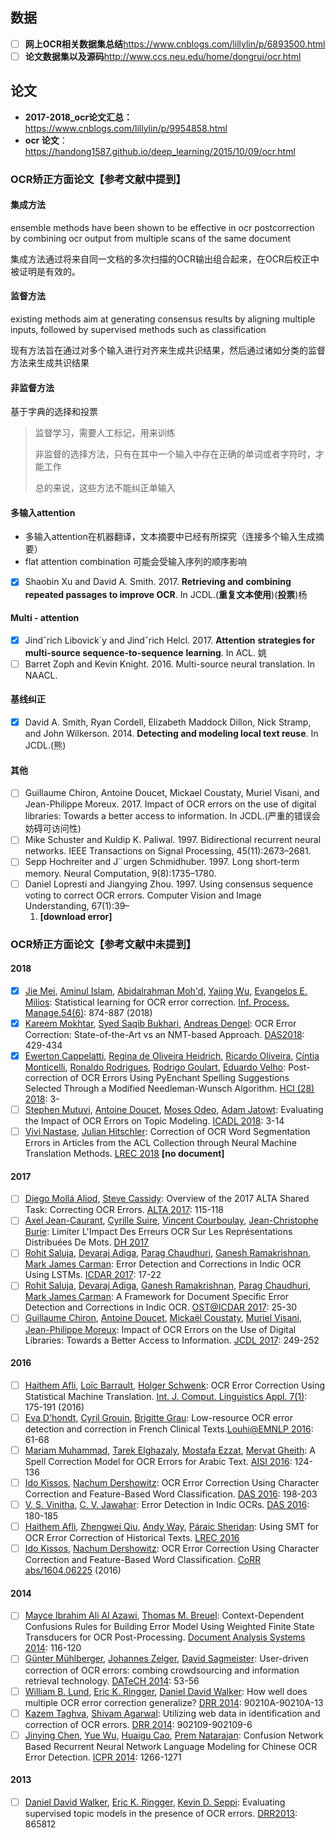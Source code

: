 ## **数据**

- [ ] **网上OCR相关数据集总结**<https://www.cnblogs.com/lillylin/p/6893500.html>
- [ ] **论文数据集以及源码**<http://www.ccs.neu.edu/home/dongrui/ocr.html>

## **论文**

- **2017-2018_ocr论文汇总：**<https://www.cnblogs.com/lillylin/p/9954858.html>
- **ocr 论文**：<https://handong1587.github.io/deep_learning/2015/10/09/ocr.html>

### OCR矫正方面论文【参考文献中提到】

#### **集成方法**

ensemble methods have been shown to be effective in ocr postcorrection by combining ocr output from multiple scans of the same document

集成方法通过将来自同一文档的多次扫描的OCR输出组合起来，在OCR后校正中被证明是有效的。

#### **监督方法**

existing methods aim at generating consensus results by aligning multiple inputs, followed by supervised methods such as classification

现有方法旨在通过对多个输入进行对齐来生成共识结果，然后通过诸如分类的监督方法来生成共识结果

#### 非监督方法

基于字典的选择和投票

> 监督学习，需要人工标记，用来训练
>
> 非监督的选择方法，只有在其中一个输入中存在正确的单词或者字符时，才能工作
>
> 总的来说，这些方法不能纠正单输入

#### **多输入attention**

- 多输入attention在机器翻译，文本摘要中已经有所探究（连接多个输入生成摘要）
- flat attention combination 可能会受输入序列的顺序影响
- [x] Shaobin Xu and David A. Smith. 2017. **Retrieving and** 
  **combining repeated passages to improve OCR**. In
  JCDL.(**重复文本使用**)(**投票**)杨

#### Multi - attention

- [x] Jindˇrich Libovick´y and Jindˇrich Helcl. 2017. **Attention**
  **strategies for multi-source sequence-to-sequence**
  **learning**. In ACL. 姚
- [ ] Barret Zoph and Kevin Knight. 2016. Multi-source
  neural translation. In NAACL.

#### 基线纠正

- [x] David A. Smith, Ryan Cordell, Elizabeth Maddock
  Dillon, Nick Stramp, and John Wilkerson. 2014.
  **Detecting and modeling local text reuse**. In JCDL.(熊)


#### 其他

- [ ] Guillaume Chiron, Antoine Doucet, Mickael Coustaty,
  Muriel Visani, and Jean-Philippe Moreux. 2017.
  Impact of OCR errors on the use of digital libraries:
  Towards a better access to information. In JCDL.(严重的错误会妨碍可访问性)
- [ ] Mike Schuster and Kuldip K. Paliwal. 1997. Bidirectional
  recurrent neural networks. IEEE Transactions
  on Signal Processing, 45(11):2673–2681.
- [ ] Sepp Hochreiter and J¨urgen Schmidhuber. 1997.
  Long short-term memory. Neural Computation,
  9(8):1735–1780.
- [ ] Daniel Lopresti and Jiangying Zhou. 1997. Using consensus
  sequence voting to correct OCR errors. Computer
  Vision and Image Understanding, 67(1):39–
  1. **[download error]**

### **OCR矫正方面论文【参考文献中未提到】**

#### **2018**

- [x] [Jie Mei](https://dblp.uni-trier.de/pers/hd/m/Mei:Jie), [Aminul Islam](https://dblp.uni-trier.de/pers/hd/i/Islam:Aminul), [Abidalrahman Moh'd](https://dblp.uni-trier.de/pers/hd/m/Moh=d:Abidalrahman), [Yajing Wu](https://dblp.uni-trier.de/pers/hd/w/Wu:Yajing), [Evangelos E. Milios](https://dblp.uni-trier.de/pers/hd/m/Milios:Evangelos_E=):
  Statistical learning for OCR error correction. [Inf. Process. Manage.54(6)](https://dblp.uni-trier.de/db/journals/ipm/ipm54.html#MeiIMWM18): 874-887 (2018)
- [x] [Kareem Mokhtar](https://dblp.uni-trier.de/pers/hd/m/Mokhtar:Kareem), [Syed Saqib Bukhari](https://dblp.uni-trier.de/pers/hd/b/Bukhari:Syed_Saqib), [Andreas Dengel](https://dblp.uni-trier.de/pers/hd/d/Dengel:Andreas):
  OCR Error Correction: State-of-the-Art vs an NMT-based Approach. [DAS2018](https://dblp.uni-trier.de/db/conf/das/das2018.html#MokhtarBD18): 429-434
- [x] [Ewerton Cappelatti](https://dblp.uni-trier.de/pers/hd/c/Cappelatti:Ewerton), [Regina de Oliveira Heidrich](https://dblp.uni-trier.de/pers/hd/h/Heidrich:Regina_de_Oliveira), [Ricardo Oliveira](https://dblp.uni-trier.de/pers/hd/o/Oliveira:Ricardo), [Cíntia Monticelli](https://dblp.uni-trier.de/pers/hd/m/Monticelli:C=iacute=ntia), [Ronaldo Rodrigues](https://dblp.uni-trier.de/pers/hd/r/Rodrigues:Ronaldo), [Rodrigo Goulart](https://dblp.uni-trier.de/pers/hd/g/Goulart:Rodrigo), [Eduardo Velho](https://dblp.uni-trier.de/pers/hd/v/Velho:Eduardo):
  Post-correction of OCR Errors Using PyEnchant Spelling Suggestions Selected Through a Modified Needleman-Wunsch Algorithm. [HCI (28) 2018](https://dblp.uni-trier.de/db/conf/hci/hci2018-28.html#CappelattiHOMRG18): 3-
- [ ] [Stephen Mutuvi](https://dblp.uni-trier.de/pers/hd/m/Mutuvi:Stephen), [Antoine Doucet](https://dblp.uni-trier.de/pers/hd/d/Doucet:Antoine), [Moses Odeo](https://dblp.uni-trier.de/pers/hd/o/Odeo:Moses), [Adam Jatowt](https://dblp.uni-trier.de/pers/hd/j/Jatowt:Adam):
  Evaluating the Impact of OCR Errors on Topic Modeling. [ICADL 2018](https://dblp.uni-trier.de/db/conf/icadl/icadl2018.html#MutuviDOJ18): 3-14
- [ ] [Vivi Nastase](https://dblp.uni-trier.de/pers/hd/n/Nastase:Vivi), [Julian Hitschler](https://dblp.uni-trier.de/pers/hd/h/Hitschler:Julian):
  Correction of OCR Word Segmentation Errors in Articles from the ACL Collection through Neural Machine Translation Methods. [LREC 2018](https://dblp.uni-trier.de/db/conf/lrec/lrec2018.html#NastaseH18) **[no document]**

#### **2017**

- [ ] [Diego Mollá Aliod](https://dblp.uni-trier.de/pers/hd/a/Aliod:Diego_Moll=aacute=), [Steve Cassidy](https://dblp.uni-trier.de/pers/hd/c/Cassidy:Steve):
  Overview of the 2017 ALTA Shared Task: Correcting OCR Errors. [ALTA 2017](https://dblp.uni-trier.de/db/conf/acl-alta/acl-alta2017.html#AliodC17): 115-118
- [ ] [Axel Jean-Caurant](https://dblp.uni-trier.de/pers/hd/j/Jean=Caurant:Axel), [Cyrille Suire](https://dblp.uni-trier.de/pers/hd/s/Suire:Cyrille), [Vincent Courboulay](https://dblp.uni-trier.de/pers/hd/c/Courboulay:Vincent), [Jean-Christophe Burie](https://dblp.uni-trier.de/pers/hd/b/Burie:Jean=Christophe):
  Limiter L'Impact Des Erreurs OCR Sur Les Représentations Distribuées De Mots. [DH 2017](https://dblp.uni-trier.de/db/conf/dihu/dh2017.html#Jean-CaurantSCB17)
- [ ] [Rohit Saluja](https://dblp.uni-trier.de/pers/hd/s/Saluja:Rohit), [Devaraj Adiga](https://dblp.uni-trier.de/pers/hd/a/Adiga:Devaraj), [Parag Chaudhuri](https://dblp.uni-trier.de/pers/hd/c/Chaudhuri:Parag), [Ganesh Ramakrishnan](https://dblp.uni-trier.de/pers/hd/r/Ramakrishnan:Ganesh), [Mark James Carman](https://dblp.uni-trier.de/pers/hd/c/Carman:Mark_James):
  Error Detection and Corrections in Indic OCR Using LSTMs. [ICDAR 2017](https://dblp.uni-trier.de/db/conf/icdar/icdar2017.html#SalujaACRC17): 17-22
- [ ] [Rohit Saluja](https://dblp.uni-trier.de/pers/hd/s/Saluja:Rohit), [Devaraj Adiga](https://dblp.uni-trier.de/pers/hd/a/Adiga:Devaraj), [Ganesh Ramakrishnan](https://dblp.uni-trier.de/pers/hd/r/Ramakrishnan:Ganesh), [Parag Chaudhuri](https://dblp.uni-trier.de/pers/hd/c/Chaudhuri:Parag), [Mark James Carman](https://dblp.uni-trier.de/pers/hd/c/Carman:Mark_James):
  A Framework for Document Specific Error Detection and Corrections in Indic OCR. [OST@ICDAR 2017](https://dblp.uni-trier.de/db/conf/icdar/ost2017.html#SalujaARCC17): 25-30
- [ ] [Guillaume Chiron](https://dblp.uni-trier.de/pers/hd/c/Chiron:Guillaume), [Antoine Doucet](https://dblp.uni-trier.de/pers/hd/d/Doucet:Antoine), [Mickaël Coustaty](https://dblp.uni-trier.de/pers/hd/c/Coustaty:Micka=euml=l), [Muriel Visani](https://dblp.uni-trier.de/pers/hd/v/Visani:Muriel), [Jean-Philippe Moreux](https://dblp.uni-trier.de/pers/hd/m/Moreux:Jean=Philippe):
  Impact of OCR Errors on the Use of Digital Libraries: Towards a Better Access to Information. [JCDL 2017](https://dblp.uni-trier.de/db/conf/jcdl/jcdl2017.html#ChironDCVM17): 249-252

#### **2016**

- [ ] [Haithem Afli](https://dblp.uni-trier.de/pers/hd/a/Afli:Haithem), [Loïc Barrault](https://dblp.uni-trier.de/pers/hd/b/Barrault:Lo=iuml=c), [Holger Schwenk](https://dblp.uni-trier.de/pers/hd/s/Schwenk:Holger):
  OCR Error Correction Using Statistical Machine Translation. [Int. J. Comput. Linguistics Appl. 7(1)](https://dblp.uni-trier.de/db/journals/ijcla/ijcla7.html#AfliBS16): 175-191 (2016)
- [ ] [Eva D'hondt](https://dblp.uni-trier.de/pers/hd/d/D=hondt:Eva), [Cyril Grouin](https://dblp.uni-trier.de/pers/hd/g/Grouin:Cyril), [Brigitte Grau](https://dblp.uni-trier.de/pers/hd/g/Grau:Brigitte):
  Low-resource OCR error detection and correction in French Clinical Texts.[Louhi@EMNLP 2016](https://dblp.uni-trier.de/db/conf/acl-louhi/acl-louhi2016.html#DhondtGG16): 61-68
- [ ] [Mariam Muhammad](https://dblp.uni-trier.de/pers/hd/m/Muhammad:Mariam), [Tarek Elghazaly](https://dblp.uni-trier.de/pers/hd/e/Elghazaly:Tarek), [Mostafa Ezzat](https://dblp.uni-trier.de/pers/hd/e/Ezzat:Mostafa), [Mervat Gheith](https://dblp.uni-trier.de/pers/hd/g/Gheith:Mervat):
  A Spell Correction Model for OCR Errors for Arabic Text. [AISI 2016](https://dblp.uni-trier.de/db/conf/aisi/aisi2016.html#MuhammadEEG16): 124-136
- [ ] [Ido Kissos](https://dblp.uni-trier.de/pers/hd/k/Kissos:Ido), [Nachum Dershowitz](https://dblp.uni-trier.de/pers/hd/d/Dershowitz:Nachum):
  OCR Error Correction Using Character Correction and Feature-Based Word Classification. [DAS 2016](https://dblp.uni-trier.de/db/conf/das/das2016.html#KissosD16): 198-203
- [ ] [V. S. Vinitha](https://dblp.uni-trier.de/pers/hd/v/Vinitha:V=_S=), [C. V. Jawahar](https://dblp.uni-trier.de/pers/hd/j/Jawahar:C=_V=):
  Error Detection in Indic OCRs. [DAS 2016](https://dblp.uni-trier.de/db/conf/das/das2016.html#VinithaJ16): 180-185
- [ ] [Haithem Afli](https://dblp.uni-trier.de/pers/hd/a/Afli:Haithem), [Zhengwei Qiu](https://dblp.uni-trier.de/pers/hd/q/Qiu:Zhengwei), [Andy Way](https://dblp.uni-trier.de/pers/hd/w/Way:Andy), [Páraic Sheridan](https://dblp.uni-trier.de/pers/hd/s/Sheridan:P=aacute=raic):
  Using SMT for OCR Error Correction of Historical Texts. [LREC 2016](https://dblp.uni-trier.de/db/conf/lrec/lrec2016.html#AfliQWS16)
- [ ] [Ido Kissos](https://dblp.uni-trier.de/pers/hd/k/Kissos:Ido), [Nachum Dershowitz](https://dblp.uni-trier.de/pers/hd/d/Dershowitz:Nachum):
  OCR Error Correction Using Character Correction and Feature-Based Word Classification. [CoRR abs/1604.06225](https://dblp.uni-trier.de/db/journals/corr/corr1604.html#KissosD16) (2016)

#### 2014

- [ ] [Mayce Ibrahim Ali Al Azawi](https://dblp.uni-trier.de/pers/hd/a/Azawi:Mayce_Ibrahim_Ali_Al), [Thomas M. Breuel](https://dblp.uni-trier.de/pers/hd/b/Breuel:Thomas_M=):
  Context-Dependent Confusions Rules for Building Error Model Using Weighted Finite State Transducers for OCR Post-Processing. [Document Analysis Systems 2014](https://dblp.uni-trier.de/db/conf/das/das2014.html#AzawiB14): 116-120
- [ ] [Günter Mühlberger](https://dblp.uni-trier.de/pers/hd/m/M=uuml=hlberger:G=uuml=nter), [Johannes Zelger](https://dblp.uni-trier.de/pers/hd/z/Zelger:Johannes), [David Sagmeister](https://dblp.uni-trier.de/pers/hd/s/Sagmeister:David):
  User-driven correction of OCR errors: combing crowdsourcing and information retrieval technology. [DATeCH 2014](https://dblp.uni-trier.de/db/conf/datech/datech2014.html#MuhlbergerZS14): 53-56
- [ ] [William B. Lund](https://dblp.uni-trier.de/pers/hd/l/Lund:William_B=), [Eric K. Ringger](https://dblp.uni-trier.de/pers/hd/r/Ringger:Eric_K=), [Daniel David Walker](https://dblp.uni-trier.de/pers/hd/w/Walker:Daniel_David):
  How well does multiple OCR error correction generalize? [DRR 2014](https://dblp.uni-trier.de/db/conf/drr/drr2014.html#LundRW14): 90210A-90210A-13
- [ ] [Kazem Taghva](https://dblp.uni-trier.de/pers/hd/t/Taghva:Kazem), [Shivam Agarwal](https://dblp.uni-trier.de/pers/hd/a/Agarwal:Shivam):
  Utilizing web data in identification and correction of OCR errors. [DRR 2014](https://dblp.uni-trier.de/db/conf/drr/drr2014.html#TaghvaA14): 902109-902109-6
- [ ] [Jinying Chen](https://dblp.uni-trier.de/pers/hd/c/Chen:Jinying), [Yue Wu](https://dblp.uni-trier.de/pers/hd/w/Wu_0001:Yue), [Huaigu Cao](https://dblp.uni-trier.de/pers/hd/c/Cao:Huaigu), [Prem Natarajan](https://dblp.uni-trier.de/pers/hd/n/Natarajan:Prem):
  Confusion Network Based Recurrent Neural Network Language Modeling for Chinese OCR Error Detection. [ICPR 2014](https://dblp.uni-trier.de/db/conf/icpr/icpr2014.html#ChenWCN14): 1266-1271

#### **2013**

- [ ] [Daniel David Walker](https://dblp.uni-trier.de/pers/hd/w/Walker:Daniel_David), [Eric K. Ringger](https://dblp.uni-trier.de/pers/hd/r/Ringger:Eric_K=), [Kevin D. Seppi](https://dblp.uni-trier.de/pers/hd/s/Seppi:Kevin_D=):
  Evaluating supervised topic models in the presence of OCR errors. [DRR2013](https://dblp.uni-trier.de/db/conf/drr/drr2013.html#WalkerRS13): 865812